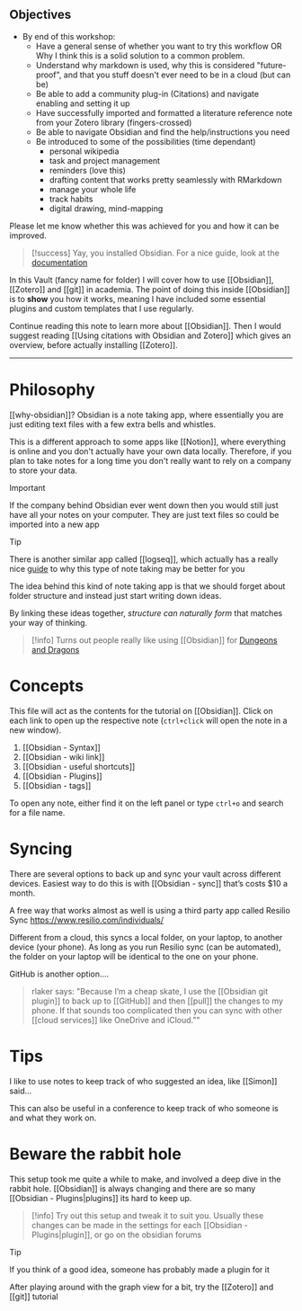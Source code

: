 
## Objectives
- By end of this workshop:
	- Have a general sense of whether you want to try this workflow OR Why I think this is a solid solution to a common problem.
	- Understand why markdown is used, why this is considered "future-proof", and that you stuff doesn't ever need to be in a cloud (but can be)
	- Be able to add a community plug-in (Citations) and navigate enabling and setting it up
	- Have successfully imported and formatted a literature reference note from your Zotero library (fingers-crossed)
	- Be able to navigate Obsidian and find the help/instructions you need
	- Be introduced to some of the possibilities (time dependant)
		- personal wikipedia
		- task and project management
		- reminders (love this)
		- drafting content that works pretty seamlessly with RMarkdown
		- manage your whole life
		- track habits
		- digital drawing, mind-mapping


Please let me know whether this was achieved for you and how it can be improved.

> [!success] 
>  Yay, you installed Obsidian. For a nice guide, look at the [documentation](https://help.obsidian.md/Obsidian/Index)

In this Vault (fancy name for folder) I will cover how to use [[Obsidian]], [[Zotero]] and [[git]] in academia. The point of doing this inside [[Obsidian]] is to **show** you how it works, meaning I have included some essential plugins and custom templates that I use regularly.

Continue reading this note to learn more about [[Obsidian]]. Then I would suggest reading [[Using citations with Obsidian and Zotero]] which gives an overview, before actually installing [[Zotero]].

---
# Philosophy

[[why-obsidian]]? Obsidian is a note taking app, where essentially you are just editing text files with a few extra bells and whistles. 

This is a different approach to some apps like [[Notion]], where everything is online and you don't actually have your own data locally. Therefore, if you plan to take notes for a long time you don't really want to rely on a company to store your data.

> [!important] 
> If the company behind Obsidian ever went down then you would still just have all your notes on your computer. They are just text files so could be imported into a new app

> [!tip] 
> There is another similar app called [[logseq]], which actually has a really nice [guide](https://docs.logseq.com/#/page/start%20here) to why this type of note taking may be better for you

The idea behind this kind of note taking app is that we should forget about folder structure and instead just start writing down ideas.

By linking these ideas together, _structure can naturally form_ that matches your way of thinking.

> [!info]
> Turns out people really like using [[Obsidian]] for [Dungeons and Dragons](https://phd20.com/2021-12-20-getting-started-with-obsidian-dnd/)

# Concepts

This file will act as the contents for the tutorial on [[Obsidian]]. Click on each link to open up the respective note (`ctrl+click` will open the note in a new window).

1. [[Obsidian - Syntax]]
2. [[Obsidian - wiki link]]
3. [[Obsidian - useful shortcuts]]
4. [[Obsidian - Plugins]]
5. [[Obsidian - tags]]

To open any note, either find it on the left panel or type `ctrl+o` and search for a file name.

# Syncing
There are several options to back up and sync your vault across different devices.
Easiest way to do this is with [[Obsidian - sync]] that’s costs $10 a month.

A free way that works almost as well is using a third party app called Resilio Sync https://www.resilio.com/individuals/

Different from a cloud, this syncs a local folder, on your laptop, to another device (your phone).  As long as you run Resilio sync (can be automated), the folder on your laptop will be identical to the one on your phone.

GitHub is another option....

> rlaker says: "Because I’m a cheap skate, I use the [[Obsidian git plugin]] to back up to [[GitHub]] and then [[pull]] the changes to my phone. If that sounds too complicated then you can sync with other [[cloud services]] like OneDrive and iCloud.""

# Tips

I like to use notes to keep track of who suggested an idea, like [[Simon]] said…

This can also be useful in a conference to keep track of who someone is and what they work on.

# Beware the rabbit hole

This setup took me quite a while to make, and involved a deep dive in the rabbit hole. [[Obsidian]] is always changing and there are so many [[Obsidian - Plugins|plugins]] its hard to keep up.

> [!info] 
> Try out this setup and tweak it to suit you. Usually these changes can be made in the settings for each [[Obsidian - Plugins|plugin]], or go on the obsidian forums

> [!tip] 
> If you think of a good idea, someone has probably made a plugin for it

 

After playing around with the graph view for a bit, try the [[Zotero]] and [[git]] tutorial
